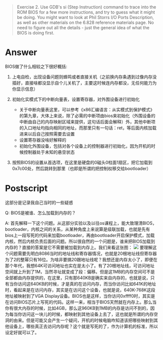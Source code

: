 > Exercise 2. Use GDB's si (Step Instruction) command to trace into the ROM BIOS for a few more instructions, and try to guess what it might be doing. You might want to look at Phil Storrs I/O Ports Description, as well as other materials on the 6.828 reference materials page. No need to figure out all the details - just the general idea of what the BIOS is doing first.

# Answer
BIOS做了什么相较之下很好概括:

1. 上电自检，出现设备问题则蜂鸣或者直接关机（之前换内存条遇到过像内存没插好，直接啥都没显示自个儿关机了，主要这时候连内存都没，无任何能力为你显示信息）
2. 初始化实模式下的中断向量表，设置寄存器，对外围设备进行初始化
    - 关于中断向量表这里，可以参考《x86汇编语言：从实模式到保护模式》的第九章，大体上来说，除了必需的中断项由bios来初始化（外围设备的中断由自己的内存映射区域来提供，这句话后面会解释）外，其他中断项的入口地址均指向相同的地址，而那里只有一句话：ret，等后面内核加载进来以后自己按照需要去设置
    - 设置寄存器没啥好解释的
    - 初始化外围设备，包括对各个设备上的控制器进行初始化，因为开机的时候控制器处于未知的悬空状态 

2. 按照BIOS的设置从首选项，在这里是硬盘的0磁头0柱面1扇区，把它加载到0x7c00处，然后跳转到那里（也即是所谓的把控制权移交给bootloader）

# Postscript
这部分是记录我自己当时的一些疑惑

Q: BIOS是被谁、怎么加载到内存的？

A: 首先解释一下这个问题。从这部分实验以及以往os课程上，能大致理清BIOS，bootloader，内核之间的关系，从某种角度上来说算是级联加载，也就是先有bios上一段写死的代码来加载bootloader，再由bootloader开启保护模式，加载内核，然后内核负责后面的问题。所以很自然的一个问题是，谁来把BIOS加载到内存的？直接的答案是它不需要被加载到内存上。我们来看这张图：
![](https://img-blog.csdnimg.cn/20200218131051120.PNG?x-oss-process=image/watermark,type_ZmFuZ3poZW5naGVpdGk,shadow_10,text_aHR0cHM6Ly9ibG9nLmNzZG4ubmV0L3dlaXhpbl80Mzg5MjI4OA==,size_16,color_FFFFFF,t_70)
要理解这个问题需要先明白8086当时的地址线和寄存器情况，也就是20根地址线但寄存器为了2的整幂只有16位。为啥非要搞20跟地址线呢？我想还是内存太小了，即便在那个年代，我想64K可访问地址也实在是太小了。有了20根地址线，可访问地址空间就上升到了1M，当然寻址就变成了段：偏移。但是这1MB的内存空间可不是全部都由内存提供的，在这里，只有那640KB是确实来自内存的，也就是说，只有当你访问这640KB的时候，才是真的在访问内存，而当你访问比如641K的地址时，看起来是在访问内存，其实是在访问这个设备，也就是说，640K-768K这段地址被映射到了VGA Display设备。BIOS也是这样，当你访问0xffff0时，其实是在访问BIOS芯片上写死的代码。这样一来，相当于BIOS天然就在内存上。那么当你有很大内存的时候，比如4GB，那么这960KB到1MB的内存是访问不到的，因为每当你访问这一块儿的时候，都映射到其他设备上去了，这也就是所谓的内存空洞的由来。但是可能又会产生一个疑问，开机的时候电脑咋知道该把哪些映射到其他设备上，哪些真正去访问内存呢？这个就是写死的了，作为计算机的标准，所以设定好就可以了。